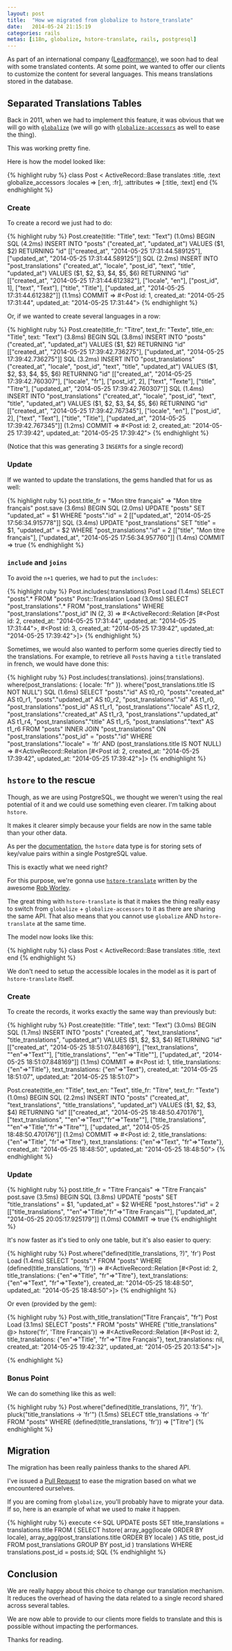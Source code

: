 ```yaml
---
layout: post
title:  "How we migrated from globalize to hstore_translate"
date:   2014-05-24 21:15:19
categories: rails
metas: [i18n, globalize, hstore-translate, rails, postgresql]
---
```


As part of an international company ([Leadformance][leadformance]), we soon had to deal with some translated contents.
At some point, we wanted to offer our clients to customize the content for several languages.
This means translations stored in the database.

## Separated Translations Tables

Back in 2011, when we had to implement this feature, it was obvious that we will go with [`globalize`][globalize] (we will go with [`globalize-accessors`][globalize-accessors] as well to ease the thing).

This was working pretty fine.

Here is how the model looked like:

{% highlight ruby %}
  class Post < ActiveRecord::Base
    translates :title, :text
    globalize_accessors :locales => [:en, :fr], :attributes => [:title, :text]
  end
{% endhighlight %}

### Create

To create a record we just had to do:

{% highlight ruby %}
  Post.create(title: "Title", text: "Text")
   (1.0ms)  BEGIN
  SQL (4.2ms)  INSERT INTO "posts" ("created_at", "updated_at") VALUES ($1, $2) RETURNING "id"  [["created_at", "2014-05-25 17:31:44.589125"], ["updated_at", "2014-05-25 17:31:44.589125"]]
  SQL (2.2ms)  INSERT INTO "post_translations" ("created_at", "locale", "post_id", "text", "title", "updated_at") VALUES ($1, $2, $3, $4, $5, $6) RETURNING "id"  [["created_at", "2014-05-25 17:31:44.612382"], ["locale", "en"], ["post_id", 1], ["text", "Text"], ["title", "Title"], ["updated_at", "2014-05-25 17:31:44.612382"]]
   (1.1ms)  COMMIT
=> #<Post id: 1, created_at: "2014-05-25 17:31:44", updated_at: "2014-05-25 17:31:44">
{% endhighlight %}

Or, if we wanted to create several languages in a row:

{% highlight ruby %}
  Post.create(title_fr: "Titre", text_fr: "Texte", title_en: "Title", text: "Text")
   (3.8ms)  BEGIN
  SQL (3.8ms)  INSERT INTO "posts" ("created_at", "updated_at") VALUES ($1, $2) RETURNING "id"  [["created_at", "2014-05-25 17:39:42.736275"], ["updated_at", "2014-05-25 17:39:42.736275"]]
  SQL (3.2ms)  INSERT INTO "post_translations" ("created_at", "locale", "post_id", "text", "title", "updated_at") VALUES ($1, $2, $3, $4, $5, $6) RETURNING "id"  [["created_at", "2014-05-25 17:39:42.760307"], ["locale", "fr"], ["post_id", 2], ["text", "Texte"], ["title", "Titre"], ["updated_at", "2014-05-25 17:39:42.760307"]]
  SQL (1.4ms)  INSERT INTO "post_translations" ("created_at", "locale", "post_id", "text", "title", "updated_at") VALUES ($1, $2, $3, $4, $5, $6) RETURNING "id"  [["created_at", "2014-05-25 17:39:42.767345"], ["locale", "en"], ["post_id", 2], ["text", "Text"], ["title", "Title"], ["updated_at", "2014-05-25 17:39:42.767345"]]
   (1.2ms)  COMMIT
=> #<Post id: 2, created_at: "2014-05-25 17:39:42", updated_at: "2014-05-25 17:39:42">
{% endhighlight %}

(Notice that this was generating 3 `INSERT`s for a single record)

### Update

If we wanted to update the translations, the gems handled that for us as well:

{% highlight ruby %}
  post.title_fr = "Mon titre français"
=> "Mon titre français"
  post.save
   (3.6ms)  BEGIN
  SQL (2.0ms)  UPDATE "posts" SET "updated_at" = $1 WHERE "posts"."id" = 2  [["updated_at", "2014-05-25 17:56:34.915778"]]
  SQL (3.4ms)  UPDATE "post_translations" SET "title" = $1, "updated_at" = $2 WHERE "post_translations"."id" = 2  [["title", "Mon titre français"], ["updated_at", "2014-05-25 17:56:34.957760"]]
   (1.4ms)  COMMIT
=> true
{% endhighlight %}

### `include` and `joins`

To avoid the `n+1` queries, we had to put the `includes`:

{% highlight ruby %}
  Post.includes(:translations)
  Post Load (1.4ms)  SELECT "posts".* FROM "posts"
  Post::Translation Load (3.0ms)  SELECT "post_translations".* FROM "post_translations"  WHERE "post_translations"."post_id" IN (2, 3)
=> #<ActiveRecord::Relation [#<Post id: 2, created_at: "2014-05-25 17:31:44", updated_at: "2014-05-25 17:31:44">, #<Post id: 3, created_at: "2014-05-25 17:39:42", updated_at: "2014-05-25 17:39:42">]>
{% endhighlight %}

Sometimes, we would also wanted to perform some queries directly tied to the translations.
For example, to retrieve all `Post`s having a `title` translated in french, we would have done this:

{% highlight ruby %}
  Post.includes(:translations).
    joins(:translations).
    where(post_translations: { locale: "fr" }).
    where("post_translations.title IS NOT NULL")
  SQL (1.6ms)  SELECT "posts"."id" AS t0_r0, "posts"."created_at" AS t0_r1, "posts"."updated_at" AS t0_r2, "post_translations"."id" AS t1_r0, "post_translations"."post_id" AS t1_r1, "post_translations"."locale" AS t1_r2, "post_translations"."created_at" AS t1_r3, "post_translations"."updated_at" AS t1_r4, "post_translations"."title" AS t1_r5, "post_translations"."text" AS t1_r6 FROM "posts" INNER JOIN "post_translations" ON "post_translations"."post_id" = "posts"."id" WHERE "post_translations"."locale" = 'fr' AND (post_translations.title IS NOT NULL)
=> #<ActiveRecord::Relation [#<Post id: 2, created_at: "2014-05-25 17:39:42", updated_at: "2014-05-25 17:39:42">]>
{% endhighlight %}

## `hstore` to the rescue

Though, as we are using PostgreSQL, we thought we weren't using the real potential of it and we could use something even clearer. I'm talking about `hstore`.

It makes it clearer simply because your fields are now in the same table than your other data.

As per the [documentation][hstore-doc], the `hstore` data type is for storing sets of key/value pairs within a single PostgreSQL value.

This is exactly what we need right?

For this purpose, we're gonna use [`hstore-translate`][hstore-translate] written by the awesome [Rob Worley][rob-worley].

The great thing with `hstore-translate` is that it makes the thing really easy to switch from `globalize` + `globalize-accessors` to it as there are sharing the same API.
That also means that you cannot use `globalize` AND `hstore-translate` at the same time.

The model now looks like this:

{% highlight ruby %}
class Post < ActiveRecord::Base
  translates :title, :text
end
{% endhighlight %}

We don't need to setup the accessible locales in the model as it is part of `hstore-translate` itself.

### Create

To create the records, it works exactly the same way than previously but:

{% highlight ruby %}
  Post.create(title: "Title", text: "Text")
  (3.0ms)  BEGIN
 SQL (1.7ms)  INSERT INTO "posts" ("created_at", "text_translations", "title_translations", "updated_at") VALUES ($1, $2, $3, $4) RETURNING "id"  [["created_at", "2014-05-25 18:51:07.848169"], ["text_translations", "\"en\"=>\"Text\""], ["title_translations", "\"en\"=>\"Title\""], ["updated_at", "2014-05-25 18:51:07.848169"]]
  (1.1ms)  COMMIT
=> #<Post id: 1, title_translations: {"en"=>"Title"}, text_translations: {"en"=>"Text"}, created_at: "2014-05-25 18:51:07", updated_at: "2014-05-25 18:51:07">

  Post.create(title_en: "Title", text_en: "Text", title_fr: "Titre", text_fr: "Texte")
   (1.0ms)  BEGIN
  SQL (2.2ms)  INSERT INTO "posts" ("created_at", "text_translations", "title_translations", "updated_at") VALUES ($1, $2, $3, $4) RETURNING "id"  [["created_at", "2014-05-25 18:48:50.470176"], ["text_translations", "\"en\"=>\"Text\",\"fr\"=>\"Texte\""], ["title_translations", "\"en\"=>\"Title\",\"fr\"=>\"Titre\""], ["updated_at", "2014-05-25 18:48:50.470176"]]
   (1.2ms)  COMMIT
=> #<Post id: 2, title_translations: {"en"=>"Title", "fr"=>"Titre"}, text_translations: {"en"=>"Text", "fr"=>"Texte"}, created_at: "2014-05-25 18:48:50", updated_at: "2014-05-25 18:48:50">
{% endhighlight %}

### Update

{% highlight ruby %}
 post.title_fr = "Titre Français"
=> "Titre Français"
 post.save
   (3.5ms)  BEGIN
  SQL (3.8ms)  UPDATE "posts" SET "title_translations" = $1, "updated_at" = $2 WHERE "post_hstores"."id" = 2  [["title_translations", "\"en\"=>\"Title\",\"fr\"=>\"Titre Français\""], ["updated_at", "2014-05-25 20:05:17.925179"]]
   (1.0ms)  COMMIT
=> true
{% endhighlight %}

It's now faster as it's tied to only one table, but it's also easier to query:

{% highlight ruby %}
  Post.where("defined(title_translations, ?)", 'fr')
  Post Load (1.4ms)  SELECT "posts".* FROM "posts"  WHERE (defined(title_translations, 'fr'))
=> #<ActiveRecord::Relation [#<Post id: 2, title_translations: {"en"=>"Title", "fr"=>"Titre"}, text_translations: {"en"=>"Text", "fr"=>"Texte"}, created_at: "2014-05-25 18:48:50", updated_at: "2014-05-25 18:48:50">]>
{% endhighlight %}

Or even (provided by the gem):

{% highlight ruby %}
Post.with_title_translation("Titre Français", "fr")
  Post Load (3.1ms)  SELECT "posts".* FROM "posts"  WHERE ("title_translations" @> hstore('fr', 'Titre Français'))
=> #<ActiveRecord::Relation [#<Post id: 2, title_translations: {"en"=>"Title", "fr"=>"Titre Français"}, text_translations: nil, created_at: "2014-05-25 19:42:32", updated_at: "2014-05-25 20:13:54">]>

{% endhighlight %}

### Bonus Point

We can do something like this as well:

{% highlight ruby %}
  Post.where("defined(title_translations, ?)", 'fr').
    pluck("title_translations -> 'fr'")
   (1.5ms)  SELECT title_translations -> 'fr' FROM "posts"  WHERE (defined(title_translations, 'fr'))
=> ["Titre"]
{% endhighlight %}

## Migration

The migration has been really painless thanks to the shared API.

I've issued a [Pull Request][improve-globalize-compatibility-for-hstore-translate] to ease the migration based on what we encountered ourselves.

If you are coming from `globalize`, you'll probably have to migrate your data.
If so, here is an example of what we used to make it happen.

{% highlight ruby %}
execute <<-SQL
  UPDATE posts
  SET
    title_translations = translations.title
  FROM (
      SELECT
        hstore(
          array_agg(locale ORDER BY locale),
          array_agg(post_translations.title ORDER BY locale)
        ) AS title,
        post_id
    FROM post_translations
    GROUP BY post_id
  ) translations
  WHERE translations.post_id = posts.id;
SQL
{% endhighlight %}

## Conclusion

We are really happy about this choice to change our translation mechanism.
It reduces the overhead of having the data related to a single record shared across several tables.

We are now able to provide to our clients more fields to translate and this is possible without impacting the performances.

Thanks for reading.

[leadformance]: http://www.leadformance.com
[globalize]: https://github.com/globalize/globalize
[globalize-accessors]: https://github.com/globalize/globalize-accessors
[hstore-doc]: http://www.postgresql.org/docs/9.4/static/hstore.html
[hstore-translate]: https://github.com/robworley/hstore_translate
[rob-worley]: https://github.com/robworley
[improve-globalize-compatibility-for-hstore-translate]: https://github.com/robworley/hstore_translate/pull/28
